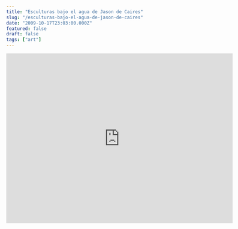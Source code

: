 ```yaml
---
title: "Esculturas bajo el agua de Jason de Caires"
slug: "/esculturas-bajo-el-agua-de-jason-de-caires"
date: "2009-10-17T23:03:00.000Z"
featured: false
draft: false
tags: ["art"]
---
```



<iframe allowfullscreen="" frameborder="0" height="453" src="http://www.youtube.com/embed/X33698McQ7g?feature=oembed" width="604"></iframe>



